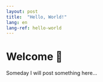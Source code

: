```yaml
---
layout: post
title:  "Hello, World!"
lang: en
lang-ref: hello-world
---
```


# Welcome 👋

Someday I will post something here...